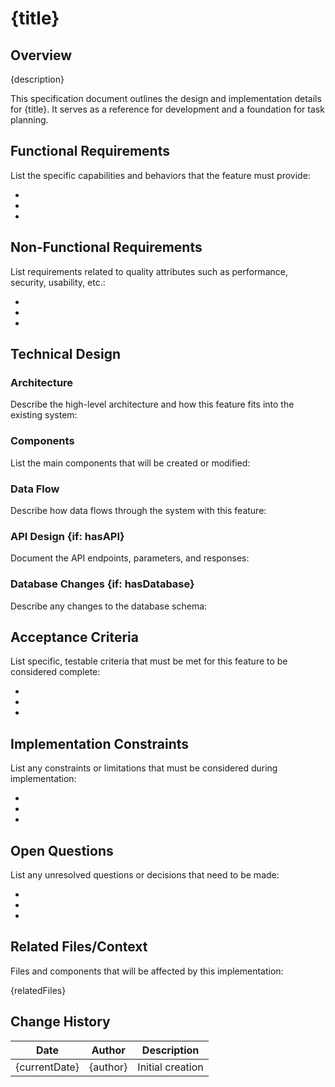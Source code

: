 # {title}

## Overview

{description}

This specification document outlines the design and implementation details for {title}. It serves as a reference for development and a foundation for task planning.

## Functional Requirements

List the specific capabilities and behaviors that the feature must provide:

-
-
-

## Non-Functional Requirements

List requirements related to quality attributes such as performance, security, usability, etc.:

-
-
-

## Technical Design

### Architecture

Describe the high-level architecture and how this feature fits into the existing system:

### Components

List the main components that will be created or modified:

### Data Flow

Describe how data flows through the system with this feature:

### API Design {if: hasAPI}

Document the API endpoints, parameters, and responses:

### Database Changes {if: hasDatabase}

Describe any changes to the database schema:

## Acceptance Criteria

List specific, testable criteria that must be met for this feature to be considered complete:

-
-
-

## Implementation Constraints

List any constraints or limitations that must be considered during implementation:

-
-
-

## Open Questions

List any unresolved questions or decisions that need to be made:

-
-
-

## Related Files/Context

Files and components that will be affected by this implementation:

{relatedFiles}

## Change History

| Date | Author | Description |
|------|--------|-------------|
| {currentDate} | {author} | Initial creation |

